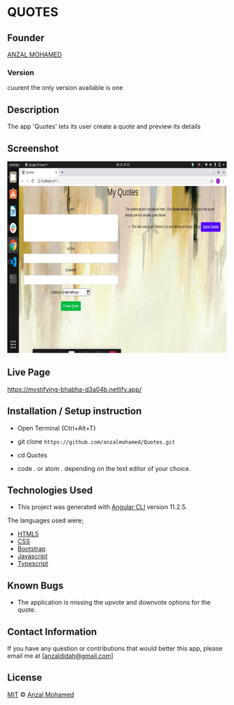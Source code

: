# QUOTES
## Founder

[ANZAL MOHAMED](https://github.com/anzalmohamed)

### Version
cuurent the only version available is one

## Description
The app 'Quotes' lets its user create a quote and preview its details

## Screenshot
 <img src="/image/screenshot.png" width="900px" height="440px">

## Live Page 
https://mystifying-bhabha-d3a04b.netlify.app/


## Installation / Setup instruction
* Open Terminal {Ctrl+Alt+T}

* git clone ```https://github.com/anzalmohamed/Quotes.git```

* cd Quotes

* code . or atom . depending on the text editor of your choice.

## Technologies Used
* This project was generated with [Angular CLI](https://github.com/angular/angular-cli) version 11.2.5. 

The languages used were;

* [HTML5](https://github.com/topics/html5)
* [CSS](https://github.com/topics/css3)
* [Bootstrap](https://github.com/topics/bootstrap)
* [Javascript](https://github.com/topics/javascript)
* [Typescript](https://www.typescriptlang.org/)



## Known Bugs

* The application is missing the upvote and downvote options for the quote. 

## Contact Information 

If you have any question or contributions that would better this app, please email me at [anzaldidah@gmail.com]

## License
[MIT]() © [Anzal Mohamed](https://github.com/anzalmohamed)
